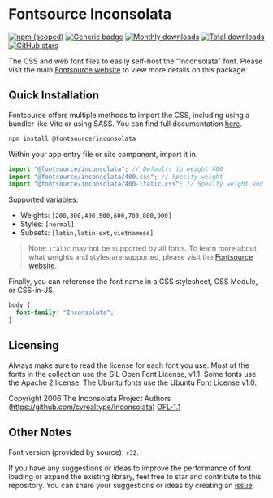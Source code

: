 # Fontsource Inconsolata

[![npm (scoped)](https://img.shields.io/npm/v/@fontsource/inconsolata?color=brightgreen)](https://www.npmjs.com/package/@fontsource/inconsolata) [![Generic badge](https://img.shields.io/badge/fontsource-passing-brightgreen)](https://github.com/fontsource/fontsource) [![Monthly downloads](https://badgen.net/npm/dm/@fontsource/inconsolata)](https://github.com/fontsource/fontsource) [![Total downloads](https://badgen.net/npm/dt/@fontsource/inconsolata)](https://github.com/fontsource/fontsource) [![GitHub stars](https://img.shields.io/github/stars/fontsource/fontsource.svg?style=social&label=Star)](https://github.com/fontsource/fontsource/stargazers)

The CSS and web font files to easily self-host the “Inconsolata” font. Please visit the main [Fontsource website](https://fontsource.org/fonts/inconsolata) to view more details on this package.

## Quick Installation

Fontsource offers multiple methods to import the CSS, including using a bundler like Vite or using SASS. You can find full documentation [here](https://fontsource.org/docs/getting-started/introduction).

```javascript
npm install @fontsource/inconsolata
```

Within your app entry file or site component, import it in.

```javascript
import "@fontsource/inconsolata"; // Defaults to weight 400
import "@fontsource/inconsolata/400.css"; // Specify weight
import "@fontsource/inconsolata/400-italic.css"; // Specify weight and style
```

Supported variables:
- Weights: `[200,300,400,500,600,700,800,900]`
- Styles: `[normal]`
- Subsets: `[latin,latin-ext,vietnamese]`

> Note: `italic` may not be supported by all fonts. To learn more about what weights and styles are supported, please visit the [Fontsource website](https://fontsource.org/fonts/inconsolata).

Finally, you can reference the font name in a CSS stylesheet, CSS Module, or CSS-in-JS.

```css
body {
  font-family: "Inconsolata";
}
```

## Licensing
Always make sure to read the license for each font you use. Most of the fonts in the collection use the SIL Open Font License, v1.1. Some fonts use the Apache 2 license. The Ubuntu fonts use the Ubuntu Font License v1.0.

Copyright 2006 The Inconsolata Project Authors (https://github.com/cyrealtype/Inconsolata)
[OFL-1.1](http://scripts.sil.org/OFL)

## Other Notes
Font version (provided by source): `v32`.

If you have any suggestions or ideas to improve the performance of font loading or expand the existing library, feel free to star and contribute to this repository. You can share your suggestions or ideas by creating an [issue](https://github.com/fontsource/fontsource/issues).